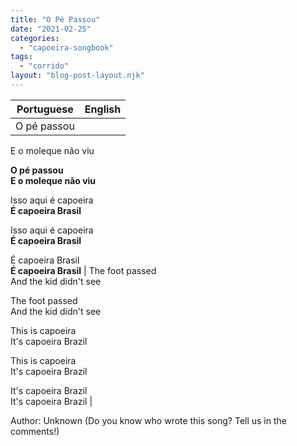```yaml
---
title: "O Pé Passou"
date: "2021-02-25"
categories: 
  - "capoeira-songbook"
tags: 
  - "corrido"
layout: "blog-post-layout.njk"
---
```


| Portuguese | English |
| --- | --- |
| O pé passou  
E o moleque não viu  
  
**O pé passou  
E o moleque não viu**  
  
Isso aqui é capoeira  
**É capoeira Brasil**  
  
Isso aqui é capoeira  
**É capoeira Brasil**  
  
É capoeira Brasil  
**É capoeira Brasil** | The foot passed  
And the kid didn't see  
  
The foot passed  
And the kid didn't see  
  
This is capoeira  
It's capoeira Brazil  
  
This is capoeira  
It's capoeira Brazil  
  
It's capoeira Brazil  
It's capoeira Brazil |

<figcaption>

Author: Unknown (Do you know who wrote this song? Tell us in the comments!)

</figcaption>
